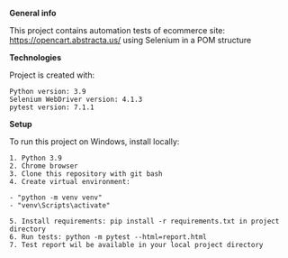 **General info**

This project contains automation tests of ecommerce site: https://opencart.abstracta.us/ 
using Selenium in a POM structure

**Technologies**

Project is created with:

    Python version: 3.9
    Selenium WebDriver version: 4.1.3
    pytest version: 7.1.1

**Setup**

To run this project on Windows, install locally:

    1. Python 3.9
    2. Chrome browser
    3. Clone this repository with git bash
    4. Create virtual environment:

    - "python -m venv venv"
    - "venv\Scripts\activate"

    5. Install requirements: pip install -r requirements.txt in project directory
    6. Run tests: python -m pytest --html=report.html
    7. Test report wil be available in your local project directory
